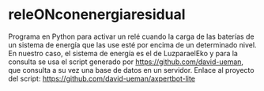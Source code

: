 # releONconenergiaresidual
Programa en Python para activar un relé cuando la carga de las baterías de un sistema de energía que las use esté por encima de un determinado nivel. En nuestro caso, el sistema de energía es el de LuzparaelEko y para la consulta se usa el script generado por https://github.com/david-ueman, que consulta a su vez una base de datos en un servidor. Enlace al proyecto del script: https://github.com/david-ueman/axpertbot-lite
